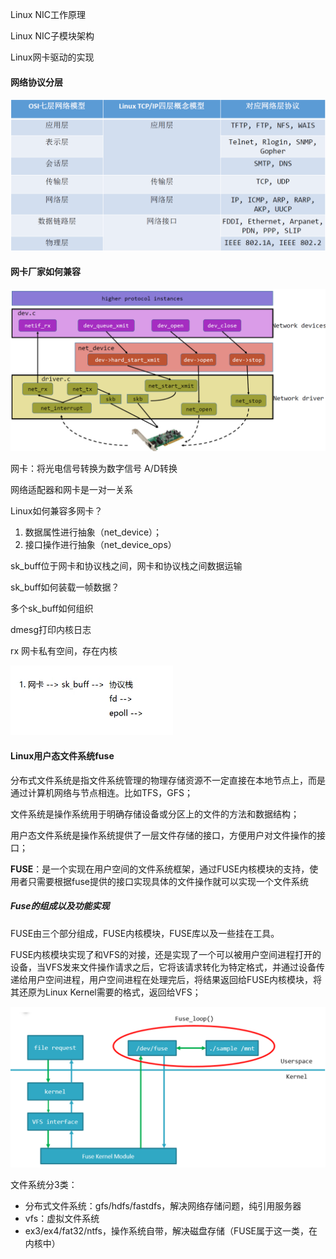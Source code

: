 Linux NIC工作原理

Linux NIC子模块架构

Linux网卡驱动的实现

#### 网络协议分层

<img src="..\pic\linux_network.png" alt="linux_networkd_sub" style="zoom:50%;" />

#### 网卡厂家如何兼容

<img src="..\pic\linux_network_interface.png" alt="linux_network_interface" style="zoom:50%;" />



网卡：将光电信号转换为数字信号  A/D转换



网络适配器和网卡是一对一关系

Linux如何兼容多网卡？

1. 数据属性进行抽象（net_device）；
2. 接口操作进行抽象（net_device_ops）



sk_buff位于网卡和协议栈之间，网卡和协议栈之间数据运输

sk_buff如何装载一帧数据？

多个sk_buff如何组织

dmesg打印内核日志

rx 网卡私有空间，存在内核



![network_sk_buff](..\pic\network_sk_buff.png)





#### Linux用户态文件系统fuse

分布式文件系统是指文件系统管理的物理存储资源不一定直接在本地节点上，而是通过计算机网络与节点相连。比如TFS，GFS；

文件系统是操作系统用于明确存储设备或分区上的文件的方法和数据结构；

用户态文件系统是操作系统提供了一层文件存储的接口，方便用户对文件操作的接口；



**FUSE**：是一个实现在用户空间的文件系统框架，通过FUSE内核模块的支持，使用者只需要根据fuse提供的接口实现具体的文件操作就可以实现一个文件系统



##### Fuse的组成以及功能实现

FUSE由三个部分组成，FUSE内核模块，FUSE库以及一些挂在工具。

FUSE内核模块实现了和VFS的对接，还是实现了一个可以被用户空间进程打开的设备，当VFS发来文件操作请求之后，它将该请求转化为特定格式，并通过设备传递给用户空间进程，用户空间进程在处理完后，将结果返回给FUSE内核模块，将其还原为Linux Kernel需要的格式，返回给VFS；



<img src="..\pic\linux_kernel_fuse.png" alt="linux_kernel_fuse" style="zoom:75%;" />







文件系统分3类：

- 分布式文件系统：gfs/hdfs/fastdfs，解决网络存储问题，纯引用服务器
- vfs：虚拟文件系统
- ex3/ex4/fat32/ntfs，操作系统自带，解决磁盘存储（FUSE属于这一类，在内核中）





















